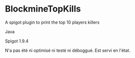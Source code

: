 # BlockmineTopKills
A spigot plugin to print the top 10 players killers

Java

Spigot 1.9.4

N'a pas été ni optimisé ni testé ni déboggué.
Est servi en l'état.
